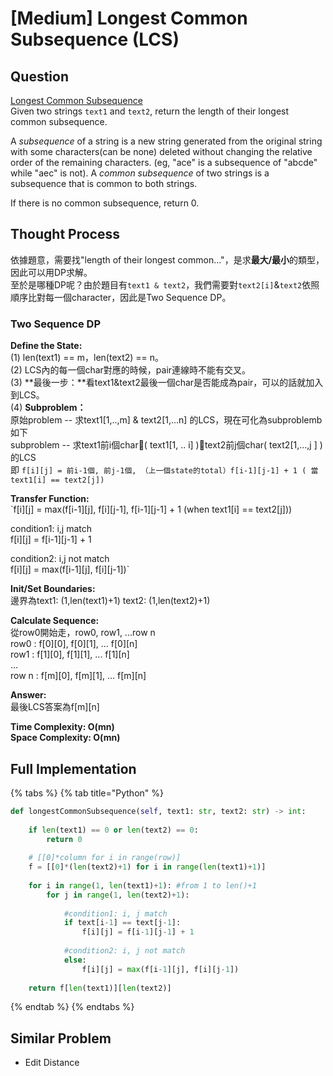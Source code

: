# \[Medium\] Longest Common Subsequence \(LCS\)

## Question

[Longest Common Subsequence](https://leetcode.com/problems/longest-common-subsequence/)  
Given two strings `text1` and `text2`, return the length of their longest common subsequence.

A _subsequence_ of a string is a new string generated from the original string with some characters\(can be none\) deleted without changing the relative order of the remaining characters. \(eg, "ace" is a subsequence of "abcde" while "aec" is not\). A _common subsequence_ of two strings is a subsequence that is common to both strings.

If there is no common subsequence, return 0.

## Thought Process

依據題意，需要找"length of their longest common..."，是求**最大/最小**的類型，因此可以用DP求解。  
至於是哪種DP呢？由於題目有`text1 & text2`，我們需要對`text2[i]`&`text2`依照順序比對每一個character，因此是Two Sequence DP。

### Two Sequence DP

**Define the State:**   
 \(1\) len\(text1\) == m，len\(text2\) == n。  
 \(2\) LCS內的每一個char對應的時候，pair連線時不能有交叉。  
 \(3\) **最後一步：**看text1&text2最後一個char是否能成為pair，可以的話就加入到LCS。  
 \(4\) **Subproblem：**  
      原始problem -- 求text1\[1,..,m\] & text2\[1,...n\] 的LCS，現在可化為subproblemb如下  
      subproblem -- 求text1前i個char\( text1\[1, .. i\] \)，text2前j個char\( text2\[1,...,j \] \)的LCS  
     即 `f[i][j] = 前i-1個, 前j-1個, （上一個state的total）f[i-1][j-1] + 1 ( 當 text1[i] == text2[j])`  
  
**Transfer Function:**  
`f[i][j] = max(f[i-1][j], f[i][j-1], f[i-1][j-1] + 1 (when text1[i] == text2[j]))  
  
condition1: i,j match  
f[i][j] = f[i-1][j-1] + 1  
  
condition2: i,j not match  
f[i][j] = max(f[i-1][j], f[i][j-1])`  
  
  
**Init/Set Boundaries:**  
邊界為text1: \(1,len\(text1\)+1\)   text2: \(1,len\(text2\)+1\)  
  
**Calculate Sequence:**  
從row0開始走，row0, row1, ...row n  
row0 :  f\[0\]\[0\], f\[0\]\[1\], ... f\[0\]\[n\]  
row1 :  f\[1\]\[0\], f\[1\]\[1\], ... f\[1\]\[n\]  
...  
row n : f\[m\]\[0\], f\[m\]\[1\], ... f\[m\]\[n\]  
  
**Answer:**  
最後LCS答案為f\[m\]\[n\]

**Time Complexity: O\(mn\)  
Space Complexity: O\(mn\)**

## Full Implementation

{% tabs %}
{% tab title="Python" %}
```python
def longestCommonSubsequence(self, text1: str, text2: str) -> int:
    
    if len(text1) == 0 or len(text2) == 0:
        return 0
        
    # [[0]*column for i in range(row)]    
    f = [[0]*(len(text2)+1) for i in range(len(text1)+1)]
    
    for i in range(1, len(text1)+1): #from 1 to len()+1
        for j in range(1, len(text2)+1):
            
            #condition1: i, j match
            if text[i-1] == text[j-1]:
                f[i][j] = f[i-1][j-1] + 1
            
            #condition2: i, j not match
            else:
                f[i][j] = max(f[i-1][j], f[i][j-1])
    
    return f[len(text1)][len(text2)]
```
{% endtab %}
{% endtabs %}

## Similar Problem

* Edit Distance

